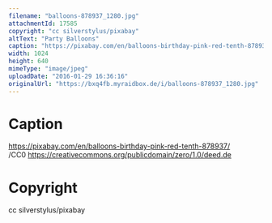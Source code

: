 ```yaml
---
filename: "balloons-878937_1280.jpg"
attachmentId: 17585
copyright: "cc silverstylus/pixabay"
altText: "Party Balloons"
caption: "https://pixabay.com/en/balloons-birthday-pink-red-tenth-878937/   \n/CC0 \nhttps://creativecommons.org/publicdomain/zero/1.0/deed.de"
width: 1024
height: 640
mimeType: "image/jpeg"
uploadDate: "2016-01-29 16:36:16"
originalUrl: "https://bxq4fb.myraidbox.de/i/balloons-878937_1280.jpg"
---
```


# Caption

https://pixabay.com/en/balloons-birthday-pink-red-tenth-878937/   
/CC0 
https://creativecommons.org/publicdomain/zero/1.0/deed.de

# Copyright

cc silverstylus/pixabay
